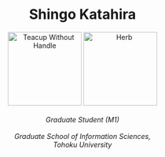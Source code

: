 <h1 align="center">Shingo Katahira</h1>
<p align="center">
  <img src="https://raw.githubusercontent.com/Tarikul-Islam-Anik/Animated-Fluent-Emojis/master/Emojis/Food/Teacup%20Without%20Handle.png" alt="Teacup Without Handle" width="150" height="150" />
  <img src="https://raw.githubusercontent.com/Tarikul-Islam-Anik/Animated-Fluent-Emojis/master/Emojis/Animals/Herb.png" alt="Herb" width="150" height="150" />
  <br>
  <br>
  <i>
    Graduate Student (M1)<br><br>
    Graduate School of Information Sciences,<br>
    Tohoku University<br>
    <br>
  </i><br>
</p>
